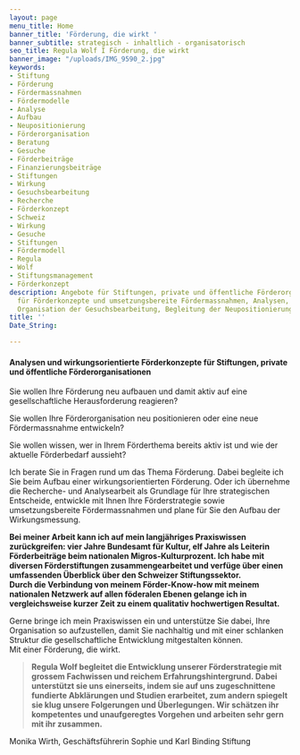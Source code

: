 ```yaml
---
layout: page
menu_title: Home
banner_title: 'Förderung, die wirkt '
banner_subtitle: strategisch - inhaltlich - organisatorisch
seo_title: Regula Wolf I Förderung, die wirkt
banner_image: "/uploads/IMG_9590_2.jpg"
keywords:
- Stiftung
- Förderung
- Fördermassnahmen
- Fördermodelle
- Analyse
- Aufbau
- Neupositionierung
- Förderorganisation
- Beratung
- Gesuche
- Förderbeiträge
- Finanzierungsbeiträge
- Stiftungen
- Wirkung
- Gesuchsbearbeitung
- Recherche
- Förderkonzept
- Schweiz
- Wirkung
- Gesuche
- Stiftungen
- Fördermodell
- Regula
- Wolf
- Stiftungsmanagement
- Förderkonzept
description: Angebote für Stiftungen, private und öffentliche Förderorganisationen
  für Förderkonzepte und umsetzungsbereite Fördermassnahmen, Analysen, Recherchen,
  Organisation der Gesuchsbearbeitung, Begleitung der Neupositionierung
title: ''
Date_String: 

---
```

#### Analysen und wirkungsorientierte Förderkonzepte für Stiftungen, private und öffentliche Förderorganisationen

Sie wollen Ihre Förderung neu aufbauen und damit aktiv auf eine gesellschaftliche Herausforderung reagieren?

Sie wollen Ihre Förderorganisation neu positionieren oder eine neue Fördermassnahme entwickeln?

Sie wollen wissen, wer in Ihrem Förderthema bereits aktiv ist und wie der aktuelle Förderbedarf aussieht?

Ich berate Sie in Fragen rund um das Thema Förderung. Dabei begleite ich Sie beim Aufbau einer wirkungsorientierten Förderung. Oder ich übernehme die Recherche- und Analysearbeit als Grundlage für Ihre strategischen Entscheide, entwickle mit Ihnen Ihre Förderstrategie sowie umsetzungsbereite Fördermassnahmen und plane für Sie den Aufbau der Wirkungsmessung.

**Bei meiner Arbeit kann ich auf mein langjähriges Praxiswissen zurückgreifen: vier Jahre Bundesamt für Kultur, elf Jahre als Leiterin Förderbeiträge beim nationalen Migros-Kulturprozent. Ich habe mit diversen Förderstiftungen zusammengearbeitet und verfüge über einen umfassenden Überblick über den Schweizer Stiftungssektor.  
Durch die Verbindung von meinem Förder-Know-how mit meinem nationalen Netzwerk auf allen föderalen Ebenen gelange ich in vergleichsweise kurzer Zeit zu einem qualitativ hochwertigen Resultat.**

Gerne bringe ich mein Praxiswissen ein und unterstütze Sie dabei, Ihre Organisation so aufzustellen, damit Sie nachhaltig und mit einer schlanken Struktur die gesellschaftliche Entwicklung mitgestalten können.  
Mit einer Förderung, die wirkt.

> **Regula Wolf begleitet die Entwicklung unserer Förderstrategie mit grossem Fachwissen und reichem Erfahrungshintergrund. Dabei unterstützt sie uns einerseits, indem sie auf uns zugeschnittene fundierte Abklärungen und Studien erarbeitet, zum andern spiegelt sie klug unsere Folgerungen und Überlegungen. Wir schätzen ihr kompetentes und unaufgeregtes Vorgehen und arbeiten sehr gern mit ihr zusammen.**

Monika Wirth, Geschäftsführerin Sophie und Karl Binding Stiftung